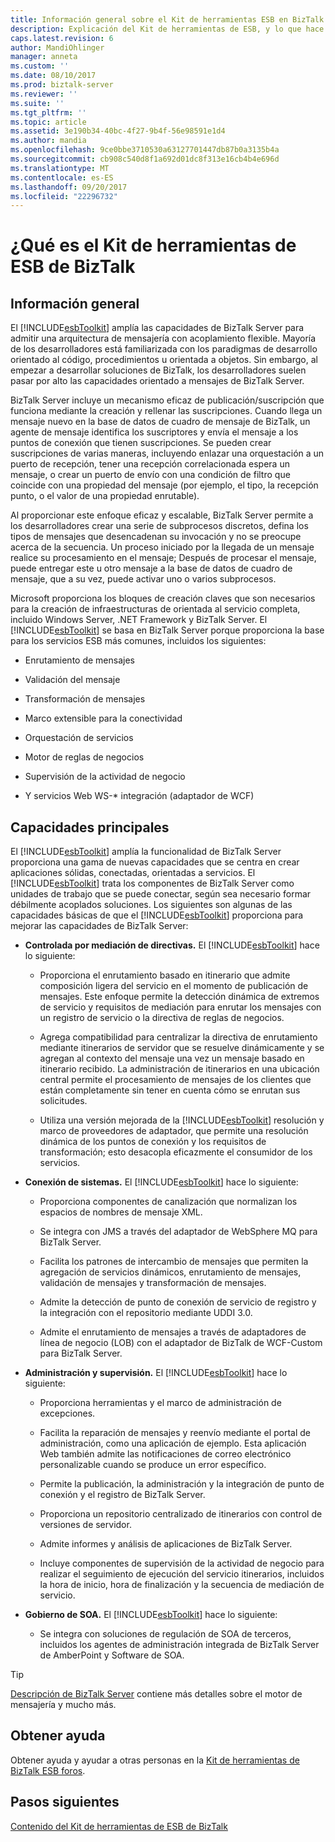 ```yaml
---
title: Información general sobre el Kit de herramientas ESB en BizTalk Server | Documentos de Microsoft
description: Explicación del Kit de herramientas de ESB, y lo que hace en BizTalk Server
caps.latest.revision: 6
author: MandiOhlinger
manager: anneta
ms.custom: ''
ms.date: 08/10/2017
ms.prod: biztalk-server
ms.reviewer: ''
ms.suite: ''
ms.tgt_pltfrm: ''
ms.topic: article
ms.assetid: 3e190b34-40bc-4f27-9b4f-56e98591e1d4
ms.author: mandia
ms.openlocfilehash: 9ce0bbe3710530a63127701447db87b0a3135b4a
ms.sourcegitcommit: cb908c540d8f1a692d01dc8f313e16cb4b4e696d
ms.translationtype: MT
ms.contentlocale: es-ES
ms.lasthandoff: 09/20/2017
ms.locfileid: "22296732"
---
```

# <a name="what-is-the-biztalk-esb-toolkit"></a>¿Qué es el Kit de herramientas de ESB de BizTalk

## <a name="overview"></a>Información general
El [!INCLUDE[esbToolkit](../includes/esbtoolkit-md.md)] amplía las capacidades de BizTalk Server para admitir una arquitectura de mensajería con acoplamiento flexible. Mayoría de los desarrolladores está familiarizada con los paradigmas de desarrollo orientado al código, procedimientos u orientada a objetos. Sin embargo, al empezar a desarrollar soluciones de BizTalk, los desarrolladores suelen pasar por alto las capacidades orientado a mensajes de BizTalk Server.  
  
 BizTalk Server incluye un mecanismo eficaz de publicación/suscripción que funciona mediante la creación y rellenar las suscripciones. Cuando llega un mensaje nuevo en la base de datos de cuadro de mensaje de BizTalk, un agente de mensaje identifica los suscriptores y envía el mensaje a los puntos de conexión que tienen suscripciones. Se pueden crear suscripciones de varias maneras, incluyendo enlazar una orquestación a un puerto de recepción, tener una recepción correlacionada espera un mensaje, o crear un puerto de envío con una condición de filtro que coincide con una propiedad del mensaje (por ejemplo, el tipo, la recepción punto, o el valor de una propiedad enrutable).  
  
 Al proporcionar este enfoque eficaz y escalable, BizTalk Server permite a los desarrolladores crear una serie de subprocesos discretos, defina los tipos de mensajes que desencadenan su invocación y no se preocupe acerca de la secuencia. Un proceso iniciado por la llegada de un mensaje realice su procesamiento en el mensaje; Después de procesar el mensaje, puede entregar este u otro mensaje a la base de datos de cuadro de mensaje, que a su vez, puede activar uno o varios subprocesos.  
  
 Microsoft proporciona los bloques de creación claves que son necesarios para la creación de infraestructuras de orientada al servicio completa, incluido Windows Server, .NET Framework y BizTalk Server. El [!INCLUDE[esbToolkit](../includes/esbtoolkit-md.md)] se basa en BizTalk Server porque proporciona la base para los servicios ESB más comunes, incluidos los siguientes:  
  
-   Enrutamiento de mensajes  
  
-   Validación del mensaje  
  
-   Transformación de mensajes  
  
-   Marco extensible para la conectividad  
  
-   Orquestación de servicios  
  
-   Motor de reglas de negocios  
  
-   Supervisión de la actividad de negocio  
  
-   Y servicios Web WS-* integración (adaptador de WCF)  

## <a name="core-capabilities"></a>Capacidades principales  
 El [!INCLUDE[esbToolkit](../includes/esbtoolkit-md.md)] amplía la funcionalidad de BizTalk Server proporciona una gama de nuevas capacidades que se centra en crear aplicaciones sólidas, conectadas, orientadas a servicios. El [!INCLUDE[esbToolkit](../includes/esbtoolkit-md.md)] trata los componentes de BizTalk Server como unidades de trabajo que se puede conectar, según sea necesario formar débilmente acoplados soluciones. Los siguientes son algunas de las capacidades básicas de que el [!INCLUDE[esbToolkit](../includes/esbtoolkit-md.md)] proporciona para mejorar las capacidades de BizTalk Server:  
  
-   **Controlada por mediación de directivas.** El [!INCLUDE[esbToolkit](../includes/esbtoolkit-md.md)] hace lo siguiente:  
  
    -   Proporciona el enrutamiento basado en itinerario que admite composición ligera del servicio en el momento de publicación de mensajes. Este enfoque permite la detección dinámica de extremos de servicio y requisitos de mediación para enrutar los mensajes con un registro de servicio o la directiva de reglas de negocios.  
  
    -   Agrega compatibilidad para centralizar la directiva de enrutamiento mediante itinerarios de servidor que se resuelve dinámicamente y se agregan al contexto del mensaje una vez un mensaje basado en itinerario recibido. La administración de itinerarios en una ubicación central permite el procesamiento de mensajes de los clientes que están completamente sin tener en cuenta cómo se enrutan sus solicitudes.  
  
    -   Utiliza una versión mejorada de la [!INCLUDE[esbToolkit](../includes/esbtoolkit-md.md)] resolución y marco de proveedores de adaptador, que permite una resolución dinámica de los puntos de conexión y los requisitos de transformación; esto desacopla eficazmente el consumidor de los servicios.  
  
-   **Conexión de sistemas.** El [!INCLUDE[esbToolkit](../includes/esbtoolkit-md.md)] hace lo siguiente:  
  
    -   Proporciona componentes de canalización que normalizan los espacios de nombres de mensaje XML.  
  
    -   Se integra con JMS a través del adaptador de WebSphere MQ para BizTalk Server.  
  
    -   Facilita los patrones de intercambio de mensajes que permiten la agregación de servicios dinámicos, enrutamiento de mensajes, validación de mensajes y transformación de mensajes.  
  
    -   Admite la detección de punto de conexión de servicio de registro y la integración con el repositorio mediante UDDI 3.0.  
  
    -   Admite el enrutamiento de mensajes a través de adaptadores de línea de negocio (LOB) con el adaptador de BizTalk de WCF-Custom para BizTalk Server.  
  
-   **Administración y supervisión.** El [!INCLUDE[esbToolkit](../includes/esbtoolkit-md.md)] hace lo siguiente:  
  
    -   Proporciona herramientas y el marco de administración de excepciones.  
  
    -   Facilita la reparación de mensajes y reenvío mediante el portal de administración, como una aplicación de ejemplo. Esta aplicación Web también admite las notificaciones de correo electrónico personalizable cuando se produce un error específico.  
  
    -   Permite la publicación, la administración y la integración de punto de conexión y el registro de BizTalk Server.  
  
    -   Proporciona un repositorio centralizado de itinerarios con control de versiones de servidor.  
  
    -   Admite informes y análisis de aplicaciones de BizTalk Server.  
  
    -   Incluye componentes de supervisión de la actividad de negocio para realizar el seguimiento de ejecución del servicio itinerarios, incluidos la hora de inicio, hora de finalización y la secuencia de mediación de servicio.  
  
-   **Gobierno de SOA.** El [!INCLUDE[esbToolkit](../includes/esbtoolkit-md.md)] hace lo siguiente:  
  
    -   Se integra con soluciones de regulación de SOA de terceros, incluidos los agentes de administración integrada de BizTalk Server de AmberPoint y Software de SOA.  

> [!TIP]
> [Descripción de BizTalk Server](../core/understanding-biztalk-server.md) contiene más detalles sobre el motor de mensajería y mucho más.

## <a name="get-some-help"></a>Obtener ayuda
Obtener ayuda y ayudar a otras personas en la [Kit de herramientas de BizTalk ESB foros](http://go.microsoft.com/fwlink/?LinkID=185951&clcid=0x409).

## <a name="next-steps"></a>Pasos siguientes
[Contenido del Kit de herramientas de ESB de BizTalk](contents-of-the-biztalk-esb-toolkit.md)  
